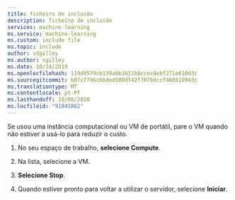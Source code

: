 ```yaml
---
title: ficheiro de inclusão
description: ficheiro de inclusão
services: machine-learning
ms.service: machine-learning
ms.custom: include file
ms.topic: include
author: sdgilley
ms.author: sgilley
ms.date: 10/14/2019
ms.openlocfilehash: 119d9579cb139a6b1611b8ccec4ebf271e610d3c
ms.sourcegitcommit: b87c7796c66ded500df42f707bdccf468519943c
ms.translationtype: MT
ms.contentlocale: pt-PT
ms.lasthandoff: 10/08/2020
ms.locfileid: "91841862"
---
```

Se usou uma instância computacional ou VM de portátil, pare o VM quando não estiver a usá-lo para reduzir o custo.

1. No seu espaço de trabalho, **selecione Compute**.

1. Na lista, selecione a VM.

1. **Selecione Stop**.

1. Quando estiver pronto para voltar a utilizar o servidor, selecione **Iniciar**.